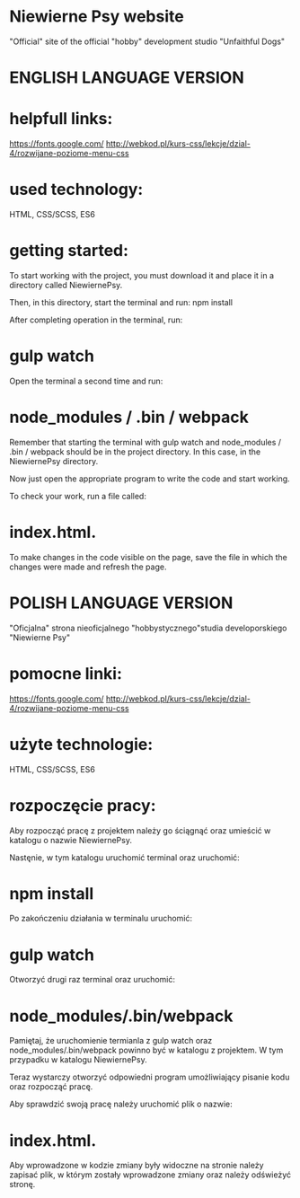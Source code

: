 # Niewierne Psy website
"Official" site of the official "hobby" development studio "Unfaithful Dogs"


# ENGLISH LANGUAGE VERSION

# helpfull links:
https://fonts.google.com/
http://webkod.pl/kurs-css/lekcje/dzial-4/rozwijane-poziome-menu-css

# used technology:
HTML, CSS/SCSS, ES6

# getting started:
To start working with the project, you must download it and place it in a directory called NiewiernePsy.

Then, in this directory, start the terminal and run: npm install

After completing operation in the terminal, run: 
# gulp watch

Open the terminal a second time and run: 
# node_modules / .bin / webpack

Remember that starting the terminal with gulp watch and node_modules / .bin / webpack should be in the project directory. In this case, in the NiewiernePsy directory.

Now just open the appropriate program to write the code and start working.

To check your work, run a file called:
# index.html.

To make changes in the code visible on the page, save the file in which the changes were made and refresh the page.



# POLISH LANGUAGE VERSION
"Oficjalna" strona nieoficjalnego "hobbystycznego"studia developorskiego "Niewierne Psy"

# pomocne linki:
https://fonts.google.com/
http://webkod.pl/kurs-css/lekcje/dzial-4/rozwijane-poziome-menu-css

# użyte technologie:
HTML, CSS/SCSS, ES6

# rozpoczęcie pracy:
Aby rozpocząć pracę z projektem należy go ściągnąć oraz umieścić w katalogu o nazwie NiewiernePsy.

Nastęnie, w tym katalogu uruchomić terminal oraz  uruchomić: 
# npm install

Po zakończeniu działania w terminalu uruchomić: 
# gulp watch

Otworzyć drugi raz terminal oraz uruchomić: 
# node_modules/.bin/webpack 

Pamiętaj, że uruchomienie termianla z gulp watch oraz node_modules/.bin/webpack powinno być w katalogu z projektem. W tym przypadku w katalogu NiewiernePsy.

Teraz wystarczy otworzyć odpowiedni program umożliwiający pisanie kodu oraz rozpocząć pracę.

Aby sprawdzić swoją pracę należy uruchomić plik o nazwie: 
# index.html.

Aby wprowadzone w kodzie zmiany były widoczne na stronie należy zapisać plik, w którym zostały wprowadzone zmiany oraz należy odświeżyć stronę.